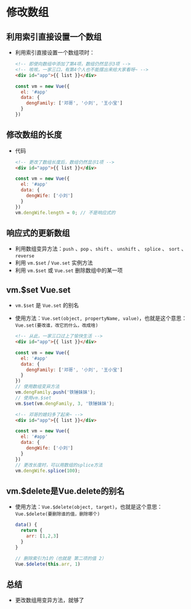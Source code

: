# 修改数组

## 利用索引直接设置一个数组

+ 利用索引直接设置一个数组项时：

  ```html
  <!-- 即使向数组中添加了第4项，数组仍然显示3项 -->
  <!-- 咳咳，一家三口，有第4个人也不能摆出来给大家看呀~ -->
  <div id="app">{{ list }}</div>
  ```

  ```js
  const vm = new Vue({
    el: '#app'
    data: {
      dengFamily: ['邓哥', '小刘', '王小宝']
    }
  })
  ```

## 修改数组的长度

+ 代码

  ```html
  <!-- 更改了数组长度后，数组仍然显示1项 -->
  <div id="app">{{ list }}</div>
  ```

  ```js
  const vm = new Vue({
    el: '#app'
    data: {
      dengWife: ['小刘']
    }
  })
  vm.dengWife.length = 0; // 不是响应式的
  ```

## 响应式的更新数组

+ 利用数组变异方法：`push` 、`pop` 、`shift` 、 `unshift` 、 `splice` 、 `sort` 、`reverse`
+ 利用 `vm.$set` / `Vue.set` 实例方法
+ 利用 `vm.$set` 或 `Vue.set` 删除数组中的某一项

## vm.$set Vue.set

+ `vm.$set` 是 `Vue.set` 的别名
+ 使用方法：`Vue.set(object, propertyName, value)`，也就是这个意思：`Vue.set(要改谁，改它的什么，改成啥)`

  ```html
  <!-- 从此，一家三口过上了愉快生活 -->
  <div id="app">{{ list }}</div>
  ```

  ```js
  const vm = new Vue({
    el: '#app'
    data: {
      dengFamily: ['邓哥', '小刘', '王小宝']
    }
  })
  // 使用数组变异方法
  vm.dengFamily.push('铁锤妹妹');
  // 使用vm.$set
  vm.$set(vm.dengFamily, 3, '铁锤妹妹');
  ```

  ```html
  <!-- 邓哥的媳妇多了起来~ -->
  <div id="app">{{ list }}</div>
  ```

  ```js
  const vm = new Vue({
    el: '#app'
    data: {
      dengWife: ['小刘']
    }
  })
  // 更改长度时，可以用数组的splice方法
  vm.dengWife.splice(100);
  ```

## vm.$delete是Vue.delete的别名

+ 使用方法：`Vue.$delete(object, target)`，也就是这个意思：`Vue.$delete(要删除谁的值，删除哪个)`

  ```js
  data() {
    return {
      arr: [1,2,3]
    }
  }

  // 删除索引为1的（也就是 第二项的值 2）
  Vue.$delete(this.arr, 1)
  ```

## 总结

+ 更改数组用变异方法，就够了

